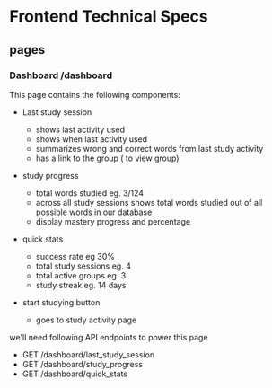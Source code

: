 # Frontend Technical Specs

## pages

### Dashboard /dashboard




This page contains the following components:
- Last study session
    - shows last activity used
    - shows when last activity used
    - summarizes wrong and correct words from last study activity
    - has a link to the group ( to view group)

- study progress
    - total words studied eg. 3/124
    - across all study sessions shows total words studied out of all possible words in our database
    - display mastery progress and percentage

- quick stats
    - success rate eg 30%
    - total study sessions eg. 4
    - total active groups eg. 3
    - study streak eg. 14 days
    
- start studying button
    - goes to study activity page


we'll need following API endpoints to power this page
- GET /dashboard/last_study_session
- GET /dashboard/study_progress
- GET /dashboard/quick_stats



